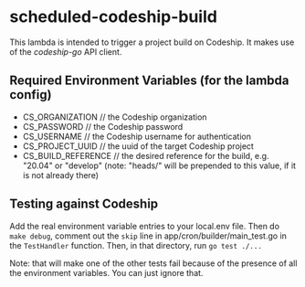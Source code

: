 # scheduled-codeship-build

This lambda is intended to trigger a project build on Codeship.
It makes use of the *codeship-go* API client.

## Required Environment Variables (for the lambda config)

* CS_ORGANIZATION // the Codeship organization
* CS_PASSWORD // the Codeship password
* CS_USERNAME // the Codeship username for authentication
* CS_PROJECT_UUID // the uuid of the target Codeship project
* CS_BUILD_REFERENCE // the desired reference for the build, e.g. "20.04" or "develop"
(note: "heads/" will be prepended to this value, if it is not already there)

## Testing against Codeship

Add the real environment variable entries to your local.env file.
Then do `make debug`, comment out the `skip` line in app/cron/builder/main_test.go in the `TestHandler` function. 
Then, in that directory, run `go test ./...`

Note: that will make one of the other tests fail because of the presence of all the environment variables.
You can just ignore that.
